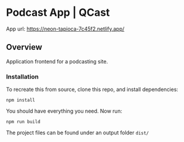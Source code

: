 # Podcast App | QCast

App url: https://neon-tapioca-7c45f2.netlify.app/


## Overview

Application frontend for a podcasting site.

### Installation
To recreate this from source, clone this repo, and install dependencies:

```npm install```

You should have everything you need. Now run:

```npm run build```

The project files can be found under an output folder ```dist/```
